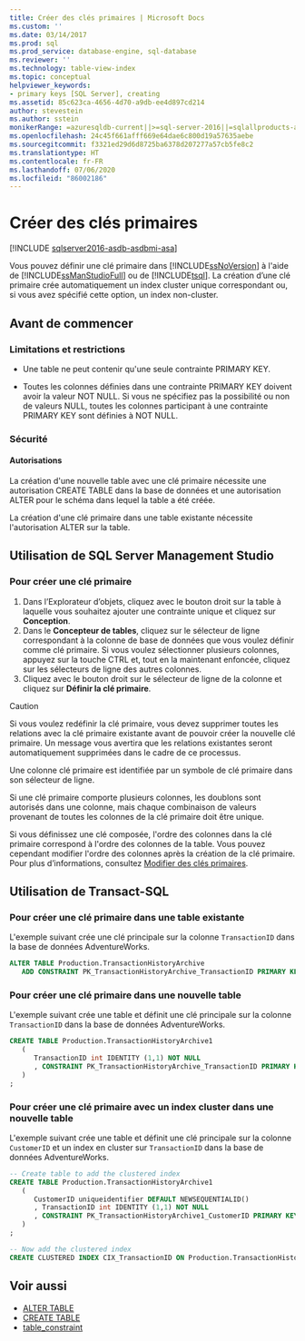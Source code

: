 ```yaml
---
title: Créer des clés primaires | Microsoft Docs
ms.custom: ''
ms.date: 03/14/2017
ms.prod: sql
ms.prod_service: database-engine, sql-database
ms.reviewer: ''
ms.technology: table-view-index
ms.topic: conceptual
helpviewer_keywords:
- primary keys [SQL Server], creating
ms.assetid: 85c623ca-4656-4d70-a9db-ee4d897cd214
author: stevestein
ms.author: sstein
monikerRange: =azuresqldb-current||>=sql-server-2016||=sqlallproducts-allversions||>=sql-server-linux-2017||=azuresqldb-mi-current
ms.openlocfilehash: 24c45f661afff669e64dae6c800d19a57635aebe
ms.sourcegitcommit: f3321ed29d6d8725ba6378d207277a57cb5fe8c2
ms.translationtype: HT
ms.contentlocale: fr-FR
ms.lasthandoff: 07/06/2020
ms.locfileid: "86002186"
---
```

# <a name="create-primary-keys"></a>Créer des clés primaires

[!INCLUDE [sqlserver2016-asdb-asdbmi-asa](../../includes/applies-to-version/sqlserver2016-asdb-asdbmi-asa.md)]

Vous pouvez définir une clé primaire dans [!INCLUDE[ssNoVersion](../../includes/ssnoversion-md.md)] à l'aide de [!INCLUDE[ssManStudioFull](../../includes/ssmanstudiofull-md.md)] ou de [!INCLUDE[tsql](../../includes/tsql-md.md)]. La création d’une clé primaire crée automatiquement un index cluster unique correspondant ou, si vous avez spécifié cette option, un index non-cluster.

## <a name="before-you-begin"></a><a name="BeforeYouBegin"></a> Avant de commencer

### <a name="limitations-and-restrictions"></a><a name="Restrictions"></a> Limitations et restrictions

- Une table ne peut contenir qu'une seule contrainte PRIMARY KEY.

- Toutes les colonnes définies dans une contrainte PRIMARY KEY doivent avoir la valeur NOT NULL. Si vous ne spécifiez pas la possibilité ou non de valeurs NULL, toutes les colonnes participant à une contrainte PRIMARY KEY sont définies à NOT NULL.

### <a name="security"></a><a name="Security"></a> Sécurité

#### <a name="permissions"></a><a name="Permissions"></a> Autorisations

La création d'une nouvelle table avec une clé primaire nécessite une autorisation CREATE TABLE dans la base de données et une autorisation ALTER pour le schéma dans lequel la table a été créée.

La création d'une clé primaire dans une table existante nécessite l'autorisation ALTER sur la table.

## <a name="using-sql-server-management-studio"></a><a name="SSMSProcedure"></a> Utilisation de SQL Server Management Studio

### <a name="to-create-a-primary-key"></a>Pour créer une clé primaire

1. Dans l’Explorateur d’objets, cliquez avec le bouton droit sur la table à laquelle vous souhaitez ajouter une contrainte unique et cliquez sur **Conception**.
2. Dans le **Concepteur de tables**, cliquez sur le sélecteur de ligne correspondant à la colonne de base de données que vous voulez définir comme clé primaire. Si vous voulez sélectionner plusieurs colonnes, appuyez sur la touche CTRL et, tout en la maintenant enfoncée, cliquez sur les sélecteurs de ligne des autres colonnes.
3. Cliquez avec le bouton droit sur le sélecteur de ligne de la colonne et cliquez sur **Définir la clé primaire**.

> [!CAUTION]
> Si vous voulez redéfinir la clé primaire, vous devez supprimer toutes les relations avec la clé primaire existante avant de pouvoir créer la nouvelle clé primaire. Un message vous avertira que les relations existantes seront automatiquement supprimées dans le cadre de ce processus.

Une colonne clé primaire est identifiée par un symbole de clé primaire dans son sélecteur de ligne.

Si une clé primaire comporte plusieurs colonnes, les doublons sont autorisés dans une colonne, mais chaque combinaison de valeurs provenant de toutes les colonnes de la clé primaire doit être unique.

Si vous définissez une clé composée, l'ordre des colonnes dans la clé primaire correspond à l'ordre des colonnes de la table. Vous pouvez cependant modifier l'ordre des colonnes après la création de la clé primaire. Pour plus d’informations, consultez [Modifier des clés primaires](../../relational-databases/tables/modify-primary-keys.md).

## <a name="using-transact-sql"></a><a name="TsqlProcedure"></a> Utilisation de Transact-SQL

### <a name="to-create-a-primary-key-in-an-existing-table"></a>Pour créer une clé primaire dans une table existante

L'exemple suivant crée une clé principale sur la colonne `TransactionID` dans la base de données AdventureWorks.

```sql
ALTER TABLE Production.TransactionHistoryArchive
   ADD CONSTRAINT PK_TransactionHistoryArchive_TransactionID PRIMARY KEY CLUSTERED (TransactionID);
```

### <a name="to-create-a-primary-key-in-a-new-table"></a>Pour créer une clé primaire dans une nouvelle table

L'exemple suivant crée une table et définit une clé principale sur la colonne `TransactionID` dans la base de données AdventureWorks.

```sql
CREATE TABLE Production.TransactionHistoryArchive1
   (
      TransactionID int IDENTITY (1,1) NOT NULL
      , CONSTRAINT PK_TransactionHistoryArchive_TransactionID PRIMARY KEY CLUSTERED (TransactionID)
   )
;
```

### <a name="to-create-a-primary-key-with-clustered-index-in-a-new-table"></a>Pour créer une clé primaire avec un index cluster dans une nouvelle table

L'exemple suivant crée une table et définit une clé principale sur la colonne `CustomerID` et un index en cluster sur `TransactionID` dans la base de données AdventureWorks.

```sql
-- Create table to add the clustered index
CREATE TABLE Production.TransactionHistoryArchive1
   (
      CustomerID uniqueidentifier DEFAULT NEWSEQUENTIALID()
      , TransactionID int IDENTITY (1,1) NOT NULL
      , CONSTRAINT PK_TransactionHistoryArchive1_CustomerID PRIMARY KEY NONCLUSTERED (CustomerID)
   )
;

-- Now add the clustered index
CREATE CLUSTERED INDEX CIX_TransactionID ON Production.TransactionHistoryArchive1 (TransactionID);
```

## <a name="see-also"></a>Voir aussi

- [ALTER TABLE](../../t-sql/statements/alter-table-transact-sql.md)
- [CREATE TABLE](../../t-sql/statements/create-table-transact-sql.md) 
- [table_constraint](../../t-sql/statements/alter-table-table-constraint-transact-sql.md)
